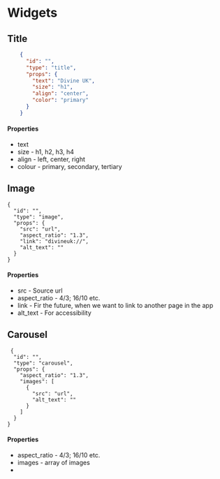 # Widgets

## Title

```json
    {
      "id": "",
      "type": "title",
      "props": {
        "text": "Divine UK",
        "size": "h1",
        "align": "center",
        "color": "primary"
      }
    }
```
#### Properties

 - text
 - size - h1, h2, h3, h4
 - align - left, center, right
 - colour - primary, secondary, tertiary

## Image

    {
      "id": "",
      "type": "image",
      "props": {
        "src": "url",
        "aspect_ratio": "1.3",
        "link": "divineuk://",
        "alt_text": ""
      }
    }
#### Properties

 - src - Source url
 - aspect_ratio - 4/3; 16/10 etc.
 - link - Fir the future, when we want to link to another page in the app
 - alt_text - For accessibility

## Carousel

     {
      "id": "",
      "type": "carousel",
      "props": {
        "aspect_ratio": "1.3",
        "images": [
          {
            "src": "url",
            "alt_text": ""
          }
        ]
      }
    }
#### Properties

 - aspect_ratio - 4/3; 16/10 etc.
 - images - array of images
 - 

